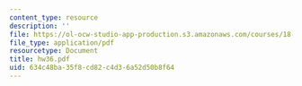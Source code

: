 ```yaml
---
content_type: resource
description: ''
file: https://ol-ocw-studio-app-production.s3.amazonaws.com/courses/18-101-analysis-ii-fall-2005/634c48ba35f8cd82c4d36a52d50b8f64_hw36.pdf
file_type: application/pdf
resourcetype: Document
title: hw36.pdf
uid: 634c48ba-35f8-cd82-c4d3-6a52d50b8f64
---
```

